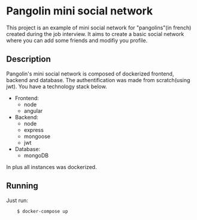 # Pangolin mini social network 

This project is an example of mini social network for "pangolins"(in french) created
during the job interview. It aims to create a basic social network where you can add some friends and
modifiy you profile.

## Description

Pangolin's mini social network is composed of dockerized frontend, backend and database. The authentification was
made from scratch(using jwt). You have a technology stack below.

- Frontend: 
    - node
    - angular
- Backend:
    - node
    - express
    - mongoose
    - jwt
- Database:
    - mongoDB

In plus all instances was dockerized.

## Running

Just run:
```bash
    $ docker-compose up
```